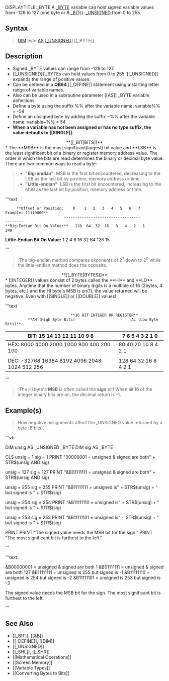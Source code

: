 DISPLAYTITLE:_BYTE
A [_BYTE](_BYTE) variable can hold signed variable values from -128 to 127 (one byte or 8 [_BIT](_BIT)s). [_UNSIGNED](_UNSIGNED) from 0 to 255.


## Syntax

>  [DIM](DIM) byte [AS](AS) [[_UNSIGNED]([_UNSIGNED)] [[_BYTE]]


## Description

* Signed _BYTE values can range from -128 to 127.
* [[_UNSIGNED]] _BYTEs can hold values from 0 to 255. [[_UNSIGNED]] expands the range of positive values.
* Can be defined in a **QB64** [[_DEFINE]] statement using a starting letter range of variable names.
* Also can be used in a subroutine parameter [[AS]] _BYTE variable definitions.
* Define a byte using the suffix %% after the variable name: variable%% = -54
* Define an unsigned byte by adding the suffix ~%% after the variable name: variable~%% = 54
* **When a variable has not been assigned or has no type suffix, the value defaults to [[SINGLE]].**


<center>**[[_BIT|BITS]]**</center>
* The **MSB** is the most significant(largest) bit value and **LSB** is the least significant bit of a binary or register memory address value. The order in which the bits are read determines the binary or decimal byte value. There are two common ways to read a byte:

> * **"Big-endian"**: MSB is the first bit encountered, decreasing to the LSB as the last bit by position, memory address or time.
> * **"Little-endian"**: LSB is the first bit encountered, increasing to the MSB as the last bit by position, memory address or time.

'''text


         **Offset or Position:    0    1   2   3   4   5   6   7      Example: 11110000**
                              ----------------------------------             --------
    **Big-Endian Bit On Value:**   128  64  32  16   8   4   2   1                 240
 **Little-Endian Bit On Value:**    1    2   4   8  16  32  64  128                 15

'''

> :The big-endian method compares exponents of 2<sup>7</sup> down to 2<sup>0</sup> while the little-endian method does the opposite. 


<center>**[[_BYTE|BYTES]]**</center>
* [[INTEGER]] values consist of 2 bytes called the **HI** and **LO** bytes. Anytime that the number of binary digits is a multiple of 16 (2bytes, 4 bytes, etc.) and the HI byte's MSB is on(1), the value returned will be negative. Even with [[SINGLE]] or [[DOUBLE]] values! 

'''text

                                 **16 BIT INTEGER OR REGISTER**
              **AH (High Byte Bits)                         AL (Low Byte Bits)**
   BIT:    15    14   13   12   11   10   9   8  |   7   6    5   4    3    2   1    0
          ---------------------------------------|--------------------------------------
   HEX:   8000  4000 2000 1000  800 400  200 100 |  80   40  20   10   8    4   2    1
                                                 |
   DEC: -32768 16384 8192 4096 2048 1024 512 256 | 128   64  32   16   8    4   2    1

'''

> :The HI byte's **MSB** is often called the **sign** bit! When all 16 of the integer binary bits are on, the decimal return is -1.  



## Example(s)

> How negative assignments affect the _UNSIGNED value returned by a byte (8 bits).


'''vb

DIM unsig AS _UNSIGNED _BYTE
DIM sig AS _BYTE

CLS
unsig = 1
sig = 1
PRINT "00000001 = unsigned & signed are both" + STR$(unsig AND sig)

unsig = 127
sig = 127
PRINT "&B01111111 = unsigned & signed are both" + STR$(unsig AND sig)

unsig = 255
sig = 255
PRINT "&B11111111 = unsigned is" + STR$(unsig) + " but signed is " + STR$(sig)

unsig = 254
sig = 254
PRINT "&B11111110 = unsigned is" + STR$(unsig) + " but signed is " + STR$(sig)

unsig = 253
sig = 253
PRINT "&B11111101 = unsigned is" + STR$(unsig) + " but signed is " + STR$(sig)

PRINT
PRINT "The signed value needs the MSB bit for the sign."
PRINT "The most significant bit is furthest to the left."

'''

'''text


&B00000001 = unsigned & signed are both 1
&B01111111 = unsigned & signed are both 127
&B11111111 = unsigned is 255 but signed is -1
&B11111110 = unsigned is 254 but signed is -2
&B11111101 = unsigned is 253 but signed is -3

The signed value needs the MSB bit for the sign.
The most significant bit is furthest to the left.

'''



## See Also

* [[_BIT]], [[&B]]
* [[_DEFINE]], [[DIM]]
* [[_UNSIGNED]]
* [[_SHL]], [[_SHR]]
* [[Mathematical Operations]]
* [[Screen Memory]]
* [[Variable Types]]
* [[Converting Bytes to Bits]]




